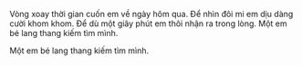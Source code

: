 Vòng xoay thời gian cuốn em về ngày hôm qua.
Để nhìn đôi mi em dịu dàng cười khom khom.
Để dù một giây phút em thôi nhận ra trong lòng.
Một em bé lang thang kiếm tìm mình.

Một em bé lang thang kiếm tìm mình.